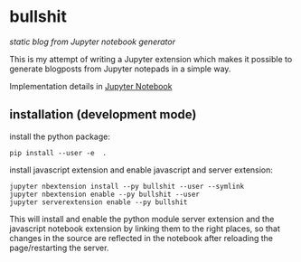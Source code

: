 # bullshit 

_static blog from Jupyter notebook generator_

This is my attempt of writing a Jupyter extension which makes it possible to generate blogposts from Jupyter notepads in a simple way.

Implementation details in [Jupyter Notebook](bullshit.ipynb)

## installation (development mode)

install the python package:
  
    pip install --user -e  .

install javascript extension and enable javascript and server extension:

    jupyter nbextension install --py bullshit --user --symlink
    jupyter nbextension enable --py bullshit --user
    jupyter serverextension enable --py bullshit

This will install and enable the python module server extension and the javascript notebook extension by linking them to the right places, so that changes in the source are reflected in the notebook after reloading the page/restarting the server.
